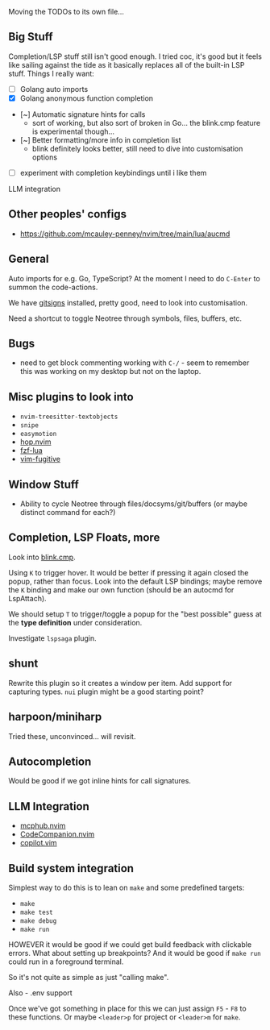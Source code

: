 Moving the TODOs to its own file...

## Big Stuff

Completion/LSP stuff still isn't good enough. I tried coc, it's good but it feels like sailing against the tide as it basically replaces all of the built-in LSP stuff. Things I really want:

  - [ ] Golang auto imports
  - [x] Golang anonymous function completion
  - [~] Automatic signature hints for calls
    - sort of working, but also sort of broken in Go... the blink.cmp feature is experimental though...
  - [~] Better formatting/more info in completion list
    - blink definitely looks better, still need to dive into customisation options
  - [ ] experiment with completion keybindings until i like them

LLM integration

## Other peoples' configs

  - https://github.com/mcauley-penney/nvim/tree/main/lua/aucmd

## General

Auto imports for e.g. Go, TypeScript? At the moment I need to do `C-Enter` to summon the code-actions.

We have [gitsigns](https://github.com/lewis6991/gitsigns.nvim) installed, pretty good, need to look into customisation.

Need a shortcut to toggle Neotree through symbols, files, buffers, etc.

## Bugs

  - need to get block commenting working with `C-/` - seem to remember this was working on my desktop but not on the laptop.

## Misc plugins to look into

  - `nvim-treesitter-textobjects`
  - `snipe`
  - `easymotion`
  - [hop.nvim](https://github.com/smoka7/hop.nvim)
  - [fzf-lua](https://github.com/ibhagwan/fzf-lua)
  - [vim-fugitive](https://github.com/tpope/vim-fugitive)

## Window Stuff

  - Ability to cycle Neotree through files/docsyms/git/buffers
    (or maybe distinct command for each?)

## Completion, LSP Floats, more

Look into [blink.cmp](https://github.com/saghen/blink.cmp).

Using `K` to trigger hover. It would be better if pressing it again closed the popup, rather than focus.
Look into the default LSP bindings; maybe remove the `K` binding and make our own function (should be an autocmd for LspAttach).

We should setup `T` to trigger/toggle a popup for the "best possible" guess at the __type definition__ under consideration.

Investigate `lspsaga` plugin.

## shunt

Rewrite this plugin so it creates a window per item.
Add support for capturing types.
`nui` plugin might be a good starting point?

## harpoon/miniharp

Tried these, unconvinced... will revisit.

## Autocompletion

Would be good if we got inline hints for call signatures.

## LLM Integration

  - [mcphub.nvim](https://github.com/ravitemer/mcphub.nvim)
  - [CodeCompanion.nvim](https://codecompanion.olimorris.dev/)
  - [copilot.vim](https://github.com/github/copilot.vim)

## Build system integration

Simplest way to do this is to lean on `make` and some predefined targets:

  - `make`
  - `make test`
  - `make debug`
  - `make run`

HOWEVER it would be good if we could get build feedback with clickable errors.
What about setting up breakpoints?
And it would be good if `make run` could run in a foreground terminal.

So it's not quite as simple as just "calling make".

Also - .env support

Once we've got something in place for this we can just assign `F5` - `F8` to these functions. Or maybe `<leader>p` for project or `<leader>m` for `make`.
